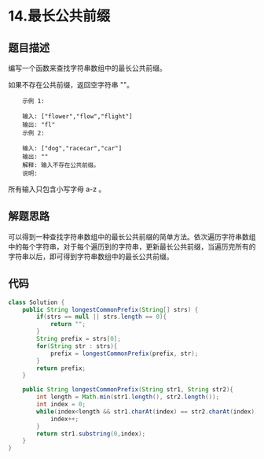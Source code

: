 # 14.最长公共前缀

## 题目描述
编写一个函数来查找字符串数组中的最长公共前缀。

如果不存在公共前缀，返回空字符串 ""。

        示例 1:

        输入: ["flower","flow","flight"]
        输出: "fl"
        示例 2:

        输入: ["dog","racecar","car"]
        输出: ""
        解释: 输入不存在公共前缀。
        说明:

所有输入只包含小写字母 a-z 。


## 解题思路
可以得到一种查找字符串数组中的最长公共前缀的简单方法。依次遍历字符串数组中的每个字符串，对于每个遍历到的字符串，更新最长公共前缀，当遍历完所有的字符串以后，即可得到字符串数组中的最长公共前缀。


## 代码
```java
class Solution {
    public String longestCommonPrefix(String[] strs) {
        if(strs == null || strs.length == 0){
            return "";
        }
        String prefix = strs[0];
        for(String str : strs){
            prefix = longestCommonPrefix(prefix, str);
        }
        return prefix;
    }

    public String longestCommonPrefix(String str1, String str2){
        int length = Math.min(str1.length(), str2.length());
        int index = 0;
        while(index<length && str1.charAt(index) == str2.charAt(index)){
            index++;
        }
        return str1.substring(0,index);
    }
}
```
